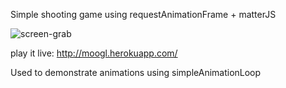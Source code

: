 Simple shooting game using requestAnimationFrame + matterJS

![screen-grab]('./screen-grab.gif')

play it live:
http://moogl.herokuapp.com/

Used to demonstrate animations using simpleAnimationLoop
